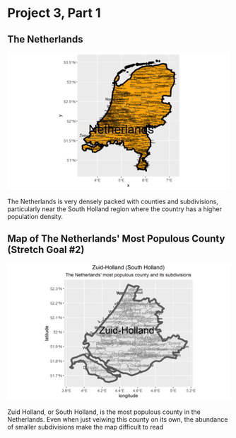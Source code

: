 # Project 3, Part 1

## The Netherlands

![](netherlands.png)

The Netherlands is very densely packed with counties and subdivisions, particularly near the South Holland region where the country has a higher population density.

## Map of The Netherlands' Most Populous County (Stretch Goal #2)

![](Zuid_Holland.png)

Zuid Holland, or South Holland, is the most populous county in the Netherlands. Even when just veiwing this county on its own, the abundance of smaller subdivisions make the map difficult to read
